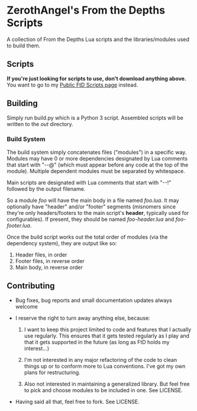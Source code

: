 # ZerothAngel's From the Depths Scripts #

A collection of From the Depths Lua scripts and the libraries/modules used to build them.

## Scripts ##

**If you're just looking for scripts to use, don't download anything above.** You want to go to my [Public FtD Scripts page](https://zerothangel.com/public-ftd-scripts.html) instead.

## Building ##

Simply run build.py which is a Python 3 script. Assembled scripts will be written to the *out* directory.

### Build System ###

The build system simply concatenates files ("modules") in a specific way. Modules may have 0 or more dependencies designated by Lua comments that start with "--@" (which must appear before any code at the top of the module). Multiple dependent modules must be separated by whitespace.

Main scripts are designated with Lua comments that start with "--!" followed by the output filename.

So a module *foo* will have the main body in a file named *foo.lua*. It may optionally have "header" and/or "footer" segments (misnomers since they're only headers/footers to the main script's **header**, typically used for configurables). If present, they should be named *foo-header.lua* and *foo-footer.lua*.

Once the build script works out the total order of modules (via the dependency system), they are output like so:

1. Header files, in order
2. Footer files, in reverse order
3. Main body, in reverse order

## Contributing ##

 * Bug fixes, bug reports and small documentation updates always welcome
 
 * I reserve the right to turn away anything else, because:
 
    1. I want to keep this project limited to code and features that I actually use regularly. This ensures that it gets tested regularly as I play and that it gets supported in the future (as long as FtD holds my interest...)

    2. I'm not interested in any major refactoring of the code to clean things up or to conform more to Lua conventions. I've got my own plans for restructuring.

    3. Also not interested in maintaining a generalized library. But feel free to pick and choose modules to be included in one. See LICENSE.

 * Having said all that, feel free to fork. See LICENSE.
